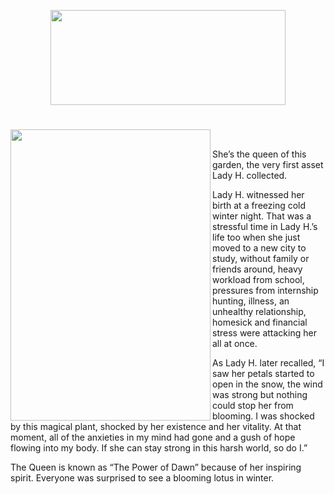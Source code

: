 <p align="center">
<img src="https://github.com/lady-h-world/My_Garden/blob/main/images/the_queen_title.png" width="376" height="152" />
</p>

#

<p>
<img align="left" src="https://github.com/lady-h-world/My_Garden/blob/main/images/the_queen.png" width="320" height="466" />
&nbsp;&nbsp;&nbsp;&nbsp;&nbsp;&nbsp;&nbsp;&nbsp;&nbsp;&nbsp;
  
She’s the queen of this garden, the very first asset Lady H. collected.
  
  
Lady H. witnessed her birth at a freezing cold winter night. That was a stressful time in Lady H.’s life too when she just moved to a new city to study, without family or friends around, heavy workload from school, pressures from internship hunting, illness, an unhealthy relationship, homesick and financial stress were attacking her all at once. 
  
As Lady H. later recalled, “I saw her petals started to open in the snow, the wind was strong but nothing could stop her from blooming. I was shocked by this magical plant, shocked by her existence and her vitality. At that moment, all of the anxieties in my mind had gone and a gush of hope flowing into my body. If she can stay strong in this harsh world, so do I.”
  
  
The Queen is known as “The Power of Dawn” because of her inspiring spirit. Everyone was surprised to see a blooming lotus in winter.
</p>
